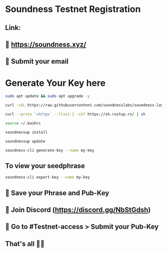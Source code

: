 # Soundness Testnet Registration

## Link:
## 🔗 https://soundness.xyz/

## 🍃 Submit your email

# Generate Your Key here
```bash
sudo apt update && sudo apt upgrade -y
```

```bash
curl -sSL https://raw.githubusercontent.com/soundnesslabs/soundness-layer/main/soundnessup/install | bash
```
```bash
curl --proto '=https' --tlsv1.2 -sSf https://sh.rustup.rs/ | sh
```
```bash
source ~/.bashrc
```
```bash
soundnessup install
```
```bash
soundnessup update
```
```bash
soundness-cli generate-key --name my-key
```
## To view your seedphrase
```bash
soundness-cli export-key --name my-key
```
## 🍃 Save your Phrase and Pub-Key

## 🍃 Join Discord (https://discord.gg/NbStGdsh)

## 🍃 Go to #Testnet-access > Submit your Pub-Key

## That's all 🍃🐺

